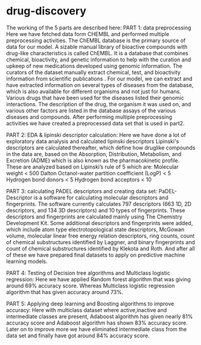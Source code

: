 # drug-discovery
The working of the 5 parts are described here:
PART 1: data preprocessing
Here we have fetched data form CHEMBL and performed multiple preprocessing activities.
The ChEMBL database is the primary source of data for our model. A sizable manual library of bioactive compounds with drug-like characteristics is called ChEMBL. It is a database that combines chemical, bioactivity, and genetic information to help with the curation and upkeep of new medications developed using genomic information. The curators of the dataset manually extract chemical, test, and bioactivity information from scientific publications . 
For our model, we can extract and have extracted information on several types of diseases from the database, which is also available for different organisms and not just for humans. Various drugs that have been used for the diseases listed their genomic interactions. The description of the drug, the organism it was used on, and various other factors are listed in the database assays of the various diseases and compounds.
After performing multiple preprocessing activities we have created a preprocessed data set that is used in part2.

PART 2: EDA & lipinski descriptor calculation:
Here we have done a lot of exploratory data analysis and calculated lipinski descriptors
Lipinski's descriptors are calculated thereafter, which define how druglike compounds in the data are, based on the Absorption, Distribution, Metabolism, and 
Excretion (ADME) which is also known as the pharmacokinetic profile.
These are analyzed based on Lipinski’s rule of 5 which are:
Molecular weight < 500 Dalton
Octanol-water partition coefficient (LogP) < 5
Hydrogen bond donors < 5
Hydrogen bond acceptors < 10

PART  3: calculating PADEL descriptors and creating data set:
PaDEL-Descriptor is a software for calculating molecular descriptors and fingerprints. 
The software currently calculates 797 descriptors (663 1D, 2D descriptors, and 134 3D descriptors) and 10 types of fingerprints. 
These descriptors and fingerprints are calculated mainly using The Chemistry Development Kit. Some additional descriptors and fingerprints were added, 
which include atom type electrotopological state descriptors, McGowan volume, molecular linear free energy relation descriptors, ring counts, 
count of chemical substructures identified by Laggner, and binary fingerprints and count of chemical substructures identified by Klekota and Roth.
And after all of these we have prepared final datasets to apply on predictive machine learning models.

PART 4: Testing of Decision tree algorithms and Multiclass logistic regression:
Here we have applied Random forest algorithm  that was giving around 69% accuracy score.
Whereas Multiclass logistic regression algorithm  that has given accuracy around 73%.

PART 5: Applying deep learning and Boosting algorithms to improve accuracy:
Here with multiclass dataset where active,inactive and intermediate classes are present, Adaboost algorithm has given nearly 81% accuracy score and
Adaboost algorithm has shown 83% accuracy score.
Later on to improve more we have eliminated intermediate class from the data set and finally have got around 84% accuracy score.
